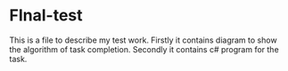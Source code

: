 # FInal-test
This is a file to describe my test work.
Firstly it contains diagram to show the algorithm of task completion.
Secondly it contains c# program for the task.
